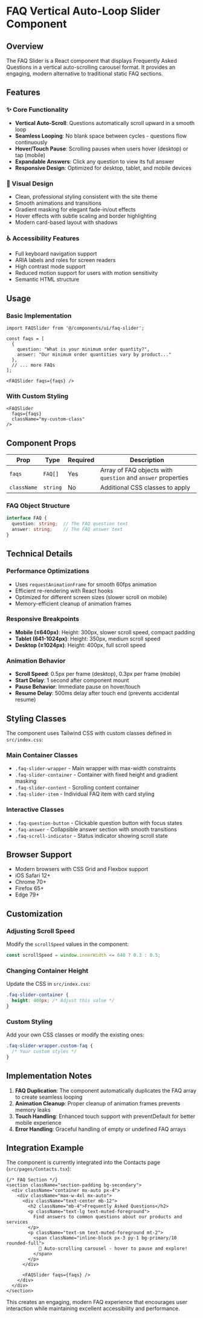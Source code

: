 # FAQ Vertical Auto-Loop Slider Component

## Overview
The FAQ Slider is a React component that displays Frequently Asked Questions in a vertical auto-scrolling carousel format. It provides an engaging, modern alternative to traditional static FAQ sections.

## Features

### ✨ Core Functionality
- **Vertical Auto-Scroll**: Questions automatically scroll upward in a smooth loop
- **Seamless Looping**: No blank space between cycles - questions flow continuously
- **Hover/Touch Pause**: Scrolling pauses when users hover (desktop) or tap (mobile)
- **Expandable Answers**: Click any question to view its full answer
- **Responsive Design**: Optimized for desktop, tablet, and mobile devices

### 🎨 Visual Design
- Clean, professional styling consistent with the site theme
- Smooth animations and transitions
- Gradient masking for elegant fade-in/out effects
- Hover effects with subtle scaling and border highlighting
- Modern card-based layout with shadows

### ♿ Accessibility Features
- Full keyboard navigation support
- ARIA labels and roles for screen readers
- High contrast mode support
- Reduced motion support for users with motion sensitivity
- Semantic HTML structure

## Usage

### Basic Implementation
```tsx
import FAQSlider from '@/components/ui/faq-slider';

const faqs = [
  {
    question: "What is your minimum order quantity?",
    answer: "Our minimum order quantities vary by product..."
  },
  // ... more FAQs
];

<FAQSlider faqs={faqs} />
```

### With Custom Styling
```tsx
<FAQSlider 
  faqs={faqs} 
  className="my-custom-class" 
/>
```

## Component Props

| Prop | Type | Required | Description |
|------|------|----------|-------------|
| `faqs` | `FAQ[]` | Yes | Array of FAQ objects with `question` and `answer` properties |
| `className` | `string` | No | Additional CSS classes to apply |

### FAQ Object Structure
```typescript
interface FAQ {
  question: string;  // The FAQ question text
  answer: string;    // The FAQ answer text
}
```

## Technical Details

### Performance Optimizations
- Uses `requestAnimationFrame` for smooth 60fps animation
- Efficient re-rendering with React hooks
- Optimized for different screen sizes (slower scroll on mobile)
- Memory-efficient cleanup of animation frames

### Responsive Breakpoints
- **Mobile (≤640px)**: Height: 300px, slower scroll speed, compact padding
- **Tablet (641-1024px)**: Height: 350px, medium scroll speed
- **Desktop (≥1024px)**: Height: 400px, full scroll speed

### Animation Behavior
- **Scroll Speed**: 0.5px per frame (desktop), 0.3px per frame (mobile)
- **Start Delay**: 1 second after component mount
- **Pause Behavior**: Immediate pause on hover/touch
- **Resume Delay**: 500ms delay after touch end (prevents accidental resume)

## Styling Classes

The component uses Tailwind CSS with custom classes defined in `src/index.css`:

### Main Container Classes
- `.faq-slider-wrapper` - Main wrapper with max-width constraints
- `.faq-slider-container` - Container with fixed height and gradient masking
- `.faq-slider-content` - Scrolling content container
- `.faq-slider-item` - Individual FAQ item with card styling

### Interactive Classes
- `.faq-question-button` - Clickable question button with focus states
- `.faq-answer` - Collapsible answer section with smooth transitions
- `.faq-scroll-indicator` - Status indicator showing scroll state

## Browser Support
- Modern browsers with CSS Grid and Flexbox support
- iOS Safari 12+
- Chrome 70+
- Firefox 65+
- Edge 79+

## Customization

### Adjusting Scroll Speed
Modify the `scrollSpeed` values in the component:
```typescript
const scrollSpeed = window.innerWidth <= 640 ? 0.3 : 0.5;
```

### Changing Container Height
Update the CSS in `src/index.css`:
```css
.faq-slider-container {
  height: 400px; /* Adjust this value */
}
```

### Custom Styling
Add your own CSS classes or modify the existing ones:
```css
.faq-slider-wrapper.custom-faq {
  /* Your custom styles */
}
```

## Implementation Notes

1. **FAQ Duplication**: The component automatically duplicates the FAQ array to create seamless looping
2. **Animation Cleanup**: Proper cleanup of animation frames prevents memory leaks
3. **Touch Handling**: Enhanced touch support with preventDefault for better mobile experience
4. **Error Handling**: Graceful handling of empty or undefined FAQ arrays

## Integration Example

The component is currently integrated into the Contacts page (`src/pages/Contacts.tsx`):

```tsx
{/* FAQ Section */}
<section className="section-padding bg-secondary">
  <div className="container mx-auto px-4">
    <div className="max-w-4xl mx-auto">
      <div className="text-center mb-12">
        <h2 className="mb-4">Frequently Asked Questions</h2>
        <p className="text-lg text-muted-foreground">
          Find answers to common questions about our products and services
        </p>
        <p className="text-sm text-muted-foreground mt-2">
          <span className="inline-block px-3 py-1 bg-primary/10 rounded-full">
            🚀 Auto-scrolling carousel - hover to pause and explore!
          </span>
        </p>
      </div>
      
      <FAQSlider faqs={faqs} />
    </div>
  </div>
</section>
```

This creates an engaging, modern FAQ experience that encourages user interaction while maintaining excellent accessibility and performance.